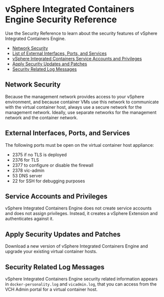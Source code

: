 # vSphere Integrated Containers Engine Security Reference
Use the Security Reference to learn about the security features of vSphere Integrated Containers Engine.

- [Network Security](#network)
- [List of External Interfaces, Ports, and Services](#list_open_ports)
- [vSphere Integrated Containers Service Accounts and Privileges](#accounts)
- [Apply Security Updates and Patches](#patches)
- [Security Related Log Messages](#logs)

<a name="network"></a>
## Network Security 
Because the management network provides access to your vSphere environment, and because container VMs use this network to communicate with the virtual container host, always use a secure network for the management network. Ideally, use separate networks for the management network and the container network.

<a name="list_open_ports"></a>
## External Interfaces, Ports, and Services

The following ports must be open on the virtual container host appliance:<br>

- 2375 if no TLS is deployed
- 2376 for TLS
- 2377 to configure or disable the firewall
- 2378 vic-admin
- 53 DNS server
- 22 for SSH for debugging purposes

<a name="accounts"></a>
## Service Accounts and Privileges
vSphere Integrated Containers Engine does not create service accounts and does not assign privileges. Instead, it creates a vSphere Extension and authenticates against it.

<a name="patches"></a>
## Apply Security Updates and Patches
Download a new version of vSphere Integrated Containers Engine and upgrade your existing virtual container hosts.

<a name="logs"></a>
## Security Related Log Messages
vSphere Integrated Containers Engine security related information appears in `docker-personality.log` and `vicadmin.log`, that you can access from the VCH Admin portal for a virtual container host.